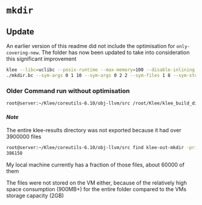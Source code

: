 # `mkdir`

## Update
An earlier version of this readme did not include the optimisation for `only-covering-new`. The folder has now been updated to take into consideration this significant improvement

```sh
klee --libc=uclibc --posix-runtime --max-memory=100 --disable-inlining --optimize --warnings-only-to-file=true --watchdog --max-memory-inhibit=false --only-output-states-covering-new=true --use-forked-solver --max-instruction-time=30 --max-time=3600 --search=random-path --search=nurs:covnew --search=random-path --search=nurs:covnew \
./mkdir.bc --sym-args 0 1 10 --sym-args 0 2 2 --sym-files 1 8 --sym-stdin 8 --sym-stdout
```

### Older Command run without optimisation
```sh
root@server:~/Klee/coreutils-6.10/obj-llvm/src /root/Klee/klee_build_dir/bin/klee --libc=uclibc --posix-runtime --max-memory=500 --disable-inlining --optimize --use-forked-solver --max-instruction-time=30 --max-time=3600 --search=random-path --search=nurs:covnew --search=random-path --search=nurs:covnew ./mkdir.bc --sym-args 0 1 10 --sym-args 0 2 2 --sym-files 1 8 --sym-stdin 8 --sym-stdout
```

#### *Note*
The entire klee-results directory was not exported because it had over 3900000 files

```sh
root@server:~/Klee/coreutils-6.10/obj-llvm/src find klee-out-mkdir -print | wc -l
386158
```
My local machine currently has a fraction of those files, about 60000 of them

The files were not stored on the VM either, because of the relatively high space consumption (900MB+) for the entire folder compared to the VMs storage capacity (2GB)

